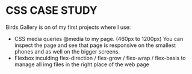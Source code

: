 # CSS CASE STUDY

Birds Gallery is on of my first projects where I use:

- CSS media queries @media to my page. (460px to 1200px) You can inspect the page and see that page is responsive on the smallest phones and as well on the bigger screens.
- Flexbox inculding flex-direction / flex-grow / flex-wrap / flex-basis to manage all img files in the right place of the web page






